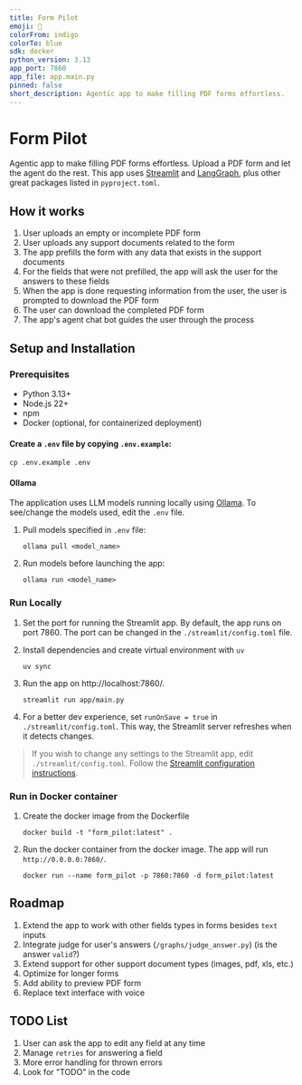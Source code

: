 ```yaml
---
title: Form Pilot
emoji: 🤖
colorFrom: indigo
colorTo: blue
sdk: docker
python_version: 3.13
app_port: 7860
app_file: app.main.py
pinned: false
short_description: Agentic app to make filling PDF forms effortless.
---
```


# Form Pilot

Agentic app to make filling PDF forms effortless. Upload a PDF form and let the agent do the rest. This app uses [Streamlit](https://docs.streamlit.io/) and [LangGraph](https://langchain-ai.github.io/langgraph/concepts/why-langgraph/), plus other great packages listed in `pyproject.toml`.

## How it works

1. User uploads an empty or incomplete PDF form
2. User uploads any support documents related to the form
3. The app prefills the form with any data that exists in the support documents
4. For the fields that were not prefilled, the app will ask the user for the answers to these fields
5. When the app is done requesting information from the user, the user is prompted to download the PDF form
6. The user can download the completed PDF form
7. The app's agent chat bot guides the user through the process

## Setup and Installation

### Prerequisites

- Python 3.13+
- Node.js 22+
- npm
- Docker (optional, for containerized deployment)

#### Create a `.env` file by copying `.env.example`:

```
cp .env.example .env
```

#### Ollama

The application uses LLM models running locally using [Ollama](https://ollama.com/).
To see/change the models used, edit the `.env` file.

1. Pull models specified in `.env` file:

   ```
   ollama pull <model_name>
   ```

2. Run models before launching the app:
   ```
   ollama run <model_name>
   ```

### Run Locally

1. Set the port for running the Streamlit app. By default, the app runs on port 7860. The port can be changed in the `./streamlit/config.toml` file.

2. Install dependencies and create virtual environment with `uv`

   ```
   uv sync
   ```

3. Run the app on http://localhost:7860/.

   ```
   streamlit run app/main.py
   ```

4. For a better dev experience, set `runOnSave = true` in `./streamlit/config.toml`. This way, the Streamlit server refreshes when it detects changes.

> If you wish to change any settings to the Streamlit app, edit `./streamlit/config.toml`. Follow the [Streamlit configuration instructions](https://docs.streamlit.io/develop/api-reference/configuration).

### Run in Docker container

1. Create the docker image from the Dockerfile

   ```
   docker build -t "form_pilot:latest" .
   ```

2. Run the docker container from the docker image. The app will run `http://0.0.0.0:7860/`.
   ```
   docker run --name form_pilot -p 7860:7860 -d form_pilot:latest
   ```

## Roadmap

1. Extend the app to work with other fields types in forms besides `text` inputs
2. Integrate judge for user's answers (`/graphs/judge_answer.py`) (is the answer `valid`?)
3. Extend support for other support document types (images, pdf, xls, etc.)
4. Optimize for longer forms
5. Add ability to preview PDF form
6. Replace text interface with voice

## TODO List

1. User can ask the app to edit any field at any time
2. Manage `retries` for answering a field
3. More error handling for thrown errors
4. Look for "TODO" in the code
